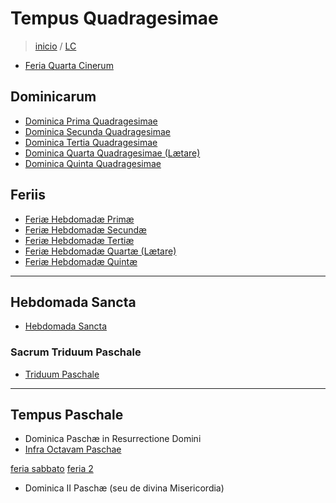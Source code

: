 # Tempus Quadragesimae
> [inicio](./README.md) / [LC](../LC.md)


* [Feria Quarta Cinerum](./quadragesima/LTQ-C.md)


## Dominicarum
* [Dominica Prima Quadragesimae](./quadragesima/LTQ-1.md)
* [Dominica Secunda Quadragesimae](./quadragesima/LTQ-2.md)
* [Dominica Tertia Quadragesimae](./quadragesima/LTQ-3.md)
* [Dominica Quarta Quadragesimae (Lætare)](./quadragesima/LTQ-4.md) 
* [Dominica Quinta Quadragesimae](./quadragesima/LTQ-5.md)


## Feriis
* [Feriæ Hebdomadæ Primæ](./quadragesima/LTQ-1F.md)
* [Feriæ Hebdomadæ Secundæ](./quadragesima/LTQ-2F.md)
* [Feriæ Hebdomadæ Tertiæ](./quadragesima/LTQ-3F.md)
* [Feriæ Hebdomadæ Quartæ (Lætare)](./quadragesima/LTQ-4F.md)
* [Feriæ Hebdomadæ Quintæ](./quadragesima/LTQ-5F.md)


----

## Hebdomada Sancta
* [Hebdomada Sancta](./quadragesima/LTQ-HS.md)


### Sacrum Triduum Paschale
* [Triduum Paschale](./quadragesima/LTQ-TR.md)


----

## Tempus Paschale

* Dominica Paschæ in Resurrectione Domini
* [Infra Octavam Paschae](./paschale/LTP-O.md)


[feria sabbato](./paschale/LTP-3F.md#feria-sabbato)
[feria 2](./paschale/LTP-3F.md#feria-2)

* Dominica II Paschæ (seu de divina Misericordia)

